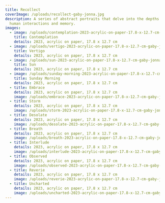 ```yaml
---
title: Recollect
coverImage: /uploads/recollect-gaby-jonna.jpg
description: A series of abstract portraits that delve into the depths of the
  human interactions and memory.
images:
  - image: /uploads/contemplation-2023-acrylic-on-paper-17.8-x-12.7-cm-gaby-jonna.jpg
    title: Contemplation
    details: 2023, acrylic on paper, 17.8 x 12.7 cm
  - image: /uploads/vertigo-2023-acrylic-on-paper-17.8-x-12.7-cm-gaby-jonna.jpg
    title: Vertigo
    details: 2023, acrylic on paper, 17.8 x 12.7 cm
  - image: /uploads/sun-2023-acrylic-on-paper-17.8-x-12.7-cm-gaby-jonna.jpg
    title: Sun
    details: 2023, acrylic on paper, 17.8 x 12.7 cm
  - image: /uploads/sunday-morning-2023-acrylic-on-paper-17.8-x-12.7-cm-gaby-jonna.jpg
    title: Sunday Morning
    details: 2023, acrylic on paper, 17.8 x 12.7 cm
  - title: Embrace
    details: 2023, acrylic on paper, 17.8 x 12.7 cm
    image: /uploads/embrace-2023-acrylic-on-paper-17.8-x-12.7-cm-gaby-jonna.jpg
  - title: Storm
    details: 2023, acrylic on paper, 17.8 x 12.7 cm
    image: /uploads/storm-2023-acrylic-on-paper-17.8-x-12.7-cm-gaby-jonna.jpg
  - title: Desolate
    details: 2023, acrylic on paper, 17.8 x 12.7 cm
    image: /uploads/desolate-2023-acrylic-on-paper-17.8-x-12.7-cm-gaby-jonna.jpg
  - title: Breath
    details: 2023, acrylic on paper, 17.8 x 12.7 cm
    image: /uploads/breath-2023-acrylic-on-paper-17.8-x-12.7-cm-gaby-jonna.jpg
  - title: Interlude
    details: 2023, acrylic on paper, 17.8 x 12.7 cm
    image: /uploads/interlude-2023-acrylic-on-paper-17.8-x-12.7-cm-gaby-jonna.jpg
  - title: Observed
    details: 2023, acrylic on paper, 17.8 x 12.7 cm
    image: /uploads/observed-2023-acrylic-on-paper-17.8-x-12.7-cm-gaby-jonna.jpg
  - title: Reverie
    details: 2023, acrylic on paper, 17.8 x 12.7 cm
    image: /uploads/reverie-2023-acrylic-on-paper-17.8-x-12.7-cm-gaby-jonna.jpg
  - title: Uncharted
    details: 2023, acrylic on paper, 17.8 x 12.7 cm
    image: /uploads/uncharted-2023-acrylic-on-paper-17.8-x-12.7-cm-gaby-jonna.jpg
---
```

